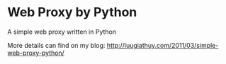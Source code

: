 Web Proxy by Python
=====================

A simple web proxy written in Python

More details can find on my blog: http://luugiathuy.com/2011/03/simple-web-proxy-python/
